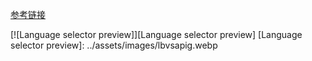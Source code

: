 [参考链接](https://levelup.gitconnected.com/system-design-interview-basics-difference-between-api-gateway-and-load-balancer-60260b568121)


[![Language selector preview]][Language selector preview]
  [Language selector preview]: ../assets/images/lbvsapig.webp

